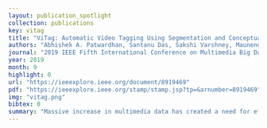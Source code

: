 ```yaml
---
layout: publication_spotlight
collection: publications
key: vitag
title: "ViTag: Automatic Video Tagging Using Segmentation and Conceptual Inference"
authors: "Abhishek A. Patwardhan, Santanu Das, Sakshi Varshney, Maunendra Sankar Desarkar, Debi Prosad Dogra"
journal: "2019 IEEE Fifth International Conference on Multimedia Big Data (BigMM)"
year: 2019
month: 9
highlight: 0
url: "https://ieeexplore.ieee.org/document/8919469"
pdf: "https://ieeexplore.ieee.org/stamp/stamp.jsp?tp=&arnumber=8919469"
img: "vitag.png"
bibtex: 0
summary: "Massive increase in multimedia data has created a need for effective organization strategy. The multimedia collection is organized based on attributes such as domain, index-terms, content description, owners, etc. Typically, index-term is a prominent attribute for effective video retrieval systems. In this paper, we present a new approach of automatic video tagging referred to as ViTag. Our analysis relies upon various image similarity metrics to automatically extract key-frames. For each key-frame, raw tags are generated by performing reverse image tagging. The final step analyzes raw tags in order to discover hidden semantic information. On a dataset of 103 videos belonging to 13 domains derived from various YouTube categories, we are able to generate tags with 65.51% accuracy. We also rank the generated tags based upon the number of proper nouns present in it. The geometric mean of Reciprocal Rank estimated over the entire collection has been found to be 0.873."
---
```

